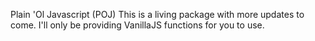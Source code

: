 Plain 'Ol Javascript (POJ)
This is a living package with more updates to come. I'll only be providing VanillaJS functions for you to use.
